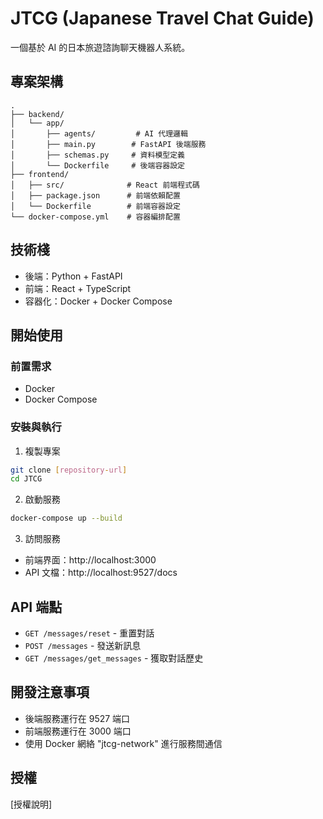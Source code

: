 # JTCG (Japanese Travel Chat Guide)

一個基於 AI 的日本旅遊諮詢聊天機器人系統。

## 專案架構

```
.
├── backend/
│   └── app/
│       ├── agents/         # AI 代理邏輯
│       ├── main.py        # FastAPI 後端服務
│       ├── schemas.py     # 資料模型定義
│       └── Dockerfile     # 後端容器設定
├── frontend/
│   ├── src/              # React 前端程式碼
│   ├── package.json      # 前端依賴配置
│   └── Dockerfile        # 前端容器設定
└── docker-compose.yml    # 容器編排配置
```

## 技術棧

- 後端：Python + FastAPI
- 前端：React + TypeScript
- 容器化：Docker + Docker Compose

## 開始使用

### 前置需求

- Docker
- Docker Compose

### 安裝與執行

1. 複製專案
```bash
git clone [repository-url]
cd JTCG
```

2. 啟動服務
```bash
docker-compose up --build
```

3. 訪問服務
- 前端界面：http://localhost:3000
- API 文檔：http://localhost:9527/docs

## API 端點

- `GET /messages/reset` - 重置對話
- `POST /messages` - 發送新訊息
- `GET /messages/get_messages` - 獲取對話歷史

## 開發注意事項

- 後端服務運行在 9527 端口
- 前端服務運行在 3000 端口
- 使用 Docker 網絡 "jtcg-network" 進行服務間通信

## 授權

[授權說明]
